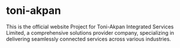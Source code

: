 # toni-akpan
This is the official website Project for Toni-Akpan Integrated Services Limited, a comprehensive solutions provider company, specializing in delivering seamlessly connected services across various industries.
